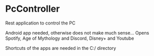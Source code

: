 # PcController
Rest application to control the PC

Android app needed, otherwise does not make much sense...
Opens Spotify, Age of Mythology and Discord, Disney+ and Youtube

Shortcuts of the apps are needed in the C:/ directory
